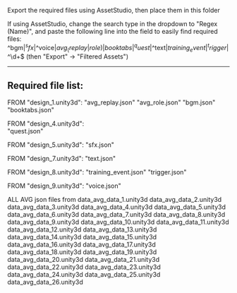 Export the required files using AssetStudio, then place them in this folder

If using AssetStudio, change the search type in the dropdown to "Regex (Name)", and paste the following line into the field to easily find required files:
^bgm$|^sfx$|^voice$|avg_(replay|role)|booktabs|^quest$|^text$|training_event|^trigger$|^\d+$
(then "Export" -> "Filtered Assets")


-------------------------------
Required file list:
-------------------------------
FROM "design_1.unity3d":
	"avg_replay.json"
	"avg_role.json"
	"bgm.json"
	"booktabs.json"

FROM "design_4.unity3d":	
	"quest.json"

FROM "design_5.unity3d":
	"sfx.json"

FROM "design_7.unity3d":
	"text.json"

FROM "design_8.unity3d":
	"training_event.json"
	"trigger.json"

FROM "design_9.unity3d":
	"voice.json"
	
ALL AVG json files from 
	data_avg_data_1.unity3d
	data_avg_data_2.unity3d
	data_avg_data_3.unity3d
	data_avg_data_4.unity3d
	data_avg_data_5.unity3d
	data_avg_data_6.unity3d
	data_avg_data_7.unity3d
	data_avg_data_8.unity3d
	data_avg_data_9.unity3d
	data_avg_data_10.unity3d
	data_avg_data_11.unity3d
	data_avg_data_12.unity3d
	data_avg_data_13.unity3d
	data_avg_data_14.unity3d
	data_avg_data_15.unity3d
	data_avg_data_16.unity3d
	data_avg_data_17.unity3d
	data_avg_data_18.unity3d
	data_avg_data_19.unity3d
	data_avg_data_20.unity3d
	data_avg_data_21.unity3d
	data_avg_data_22.unity3d
	data_avg_data_23.unity3d
	data_avg_data_24.unity3d
	data_avg_data_25.unity3d
	data_avg_data_26.unity3d